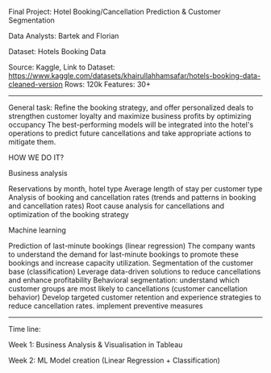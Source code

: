 Final Project: Hotel Booking/Cancellation Prediction & Customer Segmentation

Data Analysts: Bartek and Florian

Dataset: Hotels Booking Data

Source: Kaggle, Link to Dataset: https://www.kaggle.com/datasets/khairullahhamsafar/hotels-booking-data-cleaned-version
Rows: 120k
Features: 30+

---------

General task:
Refine the booking strategy, and offer personalized deals to strengthen customer loyalty and maximize business profits by optimizing occupancy
The best-performing models will be integrated into the hotel's operations to predict future cancellations and take appropriate actions to mitigate them.

HOW WE DO IT?

Business analysis

Reservations by month, hotel type
Average length of stay per customer type
Analysis of booking and cancellation rates (trends and patterns in booking and cancellation rates)
Root cause analysis for cancellations and optimization of the booking strategy
 
Machine learning

Prediction of last-minute bookings (linear regression)
The company wants to understand the demand for last-minute bookings to promote these bookings and increase capacity utilization.
Segmentation of the customer base (classification)
Leverage data-driven solutions to reduce cancellations and enhance profitability
Behavioral segmentation: understand which customer groups are most likely to cancellations (customer cancellation behavior)
Develop targeted customer retention and experience strategies to reduce cancellation rates. implement preventive measures


---------

Time line: 

Week 1: 
Business Analysis & Visualisation in Tableau

Week 2: 
ML Model creation (Linear Regression + Classification)

